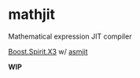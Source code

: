 # mathjit

Mathematical expression JIT compiler

[Boost.Spirit.X3](https://github.com/boostorg/spirit) w/ [asmjit](https://github.com/asmjit/asmjit)

**WIP**